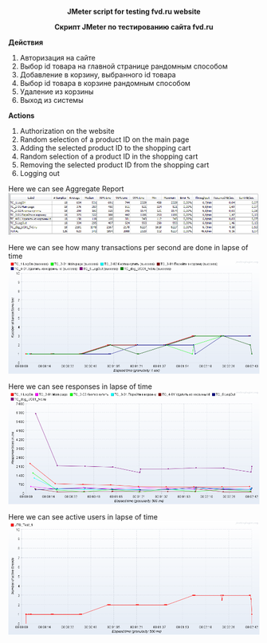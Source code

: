 <p align="center">
  <b>JMeter script for testing fvd.ru website</b>
</p>
<p align="center">
  <b>Скрипт JMeter по тестированию сайта fvd.ru</b>
</p>

<b>Действия</b>
1. Авторизация на сайте
2. Выбор id товара на главной странице рандомным способом
3. Добавление в корзину, выбранного id товара
4. Выбор id товара в корзине рандомным способом
5. Удаление из корзины
6. Выход из системы
<p
</p>

<b>Actions</b>
1. Authorization on the website
2. Random selection of a product ID on the main page
3. Adding the selected product ID to the shopping cart
4. Random selection of a product ID in the shopping cart
5. Removing the selected product ID from the shopping cart
6. Logging out
<p
</p>

Here we can see Aggregate Report
![Aggregate Report](Test_Results/1.aggregate_report.png?raw=true "Title")

Here we can see how many transactions per second are done in lapse of time
![Transactions per second](Test_Results/2.transactions_per_second.png?raw=true "Title")

Here we can see responses in lapse of time
![Response times over time](Test_Results/3.response_times_over_time.png?raw=true "Title")

Here we can see active users in lapse of time
![Active threads over time](Test_Results/4.active_threads_over_time.png?raw=true "Title")

